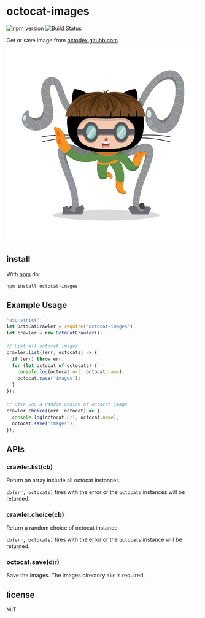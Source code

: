 # octocat-images
[![npm version](https://badge.fury.io/js/octocat-images.svg)](https://badge.fury.io/js/octocat-images)
[![Build Status](https://travis-ci.org/John-Lin/octocat-images.svg?branch=master)](https://travis-ci.org/John-Lin/octocat-images)

Get or save image from [octodex.gituhb.com](octodex.gituhb.com).


![droctocat](./img/droctocat.png?raw=true "droctocat")

## install

With [npm](https://www.npmjs.com/) do:

```sh
npm install octocat-images
```


## Example Usage

```javascript
'use strict';
let OctoCatCrawler = require('octocat-images');
let crawler = new OctoCatCrawler();

// List all octocat images
crawler.list((err, octocats) => {
  if (err) throw err;
  for (let octocat of octocats) {
    console.log(octocat.url, octocat.name);
    octocat.save('images');
  }
});

// Give you a random choice of octocat image
crawler.choice((err, octocat) => {
  console.log(octocat.url, octocat.name);
  octocat.save('images');
});
```

## APIs

### crawler.list(cb)
Return an array include all octocat instances.

`cb(err, octocats)` fires with the error or the `octocats` instances will be returned.

### crawler.choice(cb)
Return a random choice of octocat instance.

`cb(err, octocats)` fires with the error or the `octocats` instance will be returned.

### octocat.save(dir)
Save the images. The images directory `dir` is required.

## license
MIT
